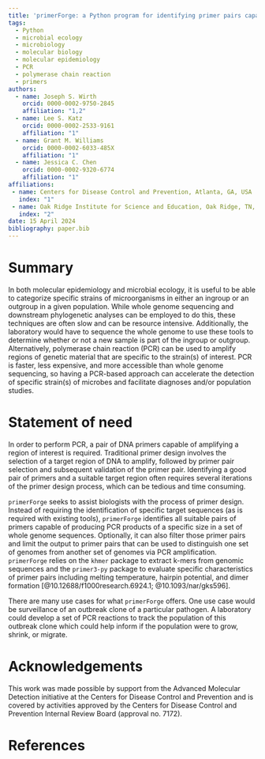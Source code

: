 ```yaml
---
title: 'primerForge: a Python program for identifying primer pairs capable of distinguishing groups of genomes from each other'
tags:
  - Python
  - microbial ecology
  - microbiology
  - molecular biology
  - molecular epidemiology
  - PCR
  - polymerase chain reaction
  - primers
authors:
  - name: Joseph S. Wirth
    orcid: 0000-0002-9750-2845
    affiliation: "1,2"
  - name: Lee S. Katz
    orcid: 0000-0002-2533-9161
    affiliation: "1"
  - name: Grant M. Williams
    orcid: 0000-0002-6033-485X
    affiliation: "1"
  - name: Jessica C. Chen
    orcid: 0000-0002-9320-6774
    affiliation: "1"
affiliations:
 - name: Centers for Disease Control and Prevention, Atlanta, GA, USA
   index: "1"
 - name: Oak Ridge Institute for Science and Education, Oak Ridge, TN, USA
   index: "2"
date: 15 April 2024
bibliography: paper.bib
---
```

# Summary
In both molecular epidemiology and microbial ecology, it is useful to be able
to categorize specific strains of microorganisms in either an ingroup or an
outgroup in a given population. While whole genome sequencing and downstream
phylogenetic analyses can be employed to do this, these techniques are often
slow and can be resource intensive. Additionally, the laboratory would have to
sequence the whole genome to use these tools to determine whether or not a new
sample is part of the ingroup or outgroup. Alternatively, polymerase chain
reaction (PCR) can be used to amplify regions of genetic material that are
specific to the strain(s) of  interest. PCR is faster, less expensive, and more
accessible than whole genome sequencing, so having a PCR-based approach can
accelerate the detection of specific strain(s) of microbes and facilitate
diagnoses and/or population studies.

# Statement of need
In order to perform PCR, a pair of DNA primers capable of amplifying a region
of interest is required. Traditional primer design involves the selection of a
target region of DNA to amplify, followed by primer pair selection and
subsequent validation of the primer pair. Identifying a good pair of primers
and a suitable target region often requires several iterations of the primer
design process, which can be tedious and time consuming.

`primerForge` seeks to assist biologists with the process of primer design.
Instead of requiring the identification of specific target sequences (as is
required with existing tools), `primerForge` identifies all suitable pairs of
primers capable of producing PCR products of a specific size in a set of whole
genome sequences. Optionally, it can also filter those primer pairs and limit
the output to primer pairs that can be used to distinguish one set of genomes
from another set of genomes via PCR amplification. `primerForge` relies on the
`khmer` package to extract k-mers from genomic sequences and the `primer3-py`
package to evaluate specific characteristics of primer pairs including melting
temperature, hairpin potential, and dimer formation
[@10.12688/f1000research.6924.1; @10.1093/nar/gks596].

There are many use cases for what `primerForge` offers. One use case would be
surveillance of an outbreak clone of a particular pathogen. A laboratory could
develop a set of PCR reactions to track the population of this outbreak clone
which could help inform if the population were to grow, shrink, or migrate.

# Acknowledgements
This work was made possible by support from the Advanced Molecular Detection
initiative at the Centers for Disease Control and Prevention and is covered by
activities approved by the Centers for Disease Control and Prevention Internal
Review Board (approval no. 7172).

# References
